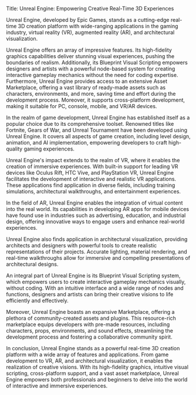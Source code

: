 Title: Unreal Engine: Empowering Creative Real-Time 3D Experiences

Unreal Engine, developed by Epic Games, stands as a cutting-edge real-time 3D creation platform with wide-ranging applications in the gaming industry, virtual reality (VR), augmented reality (AR), and architectural visualization. 

Unreal Engine offers an array of impressive features. Its high-fidelity graphics capabilities deliver stunning visual experiences, pushing the boundaries of realism. Additionally, its Blueprint Visual Scripting empowers designers and artists with a powerful node-based system for creating interactive gameplay mechanics without the need for coding expertise. Furthermore, Unreal Engine provides access to an extensive Asset Marketplace, offering a vast library of ready-made assets such as characters, environments, and more, saving time and effort during the development process. Moreover, it supports cross-platform development, making it suitable for PC, console, mobile, and VR/AR devices.

In the realm of game development, Unreal Engine has established itself as a popular choice due to its comprehensive toolset. Renowned titles like Fortnite, Gears of War, and Unreal Tournament have been developed using Unreal Engine. It covers all aspects of game creation, including level design, animation, and AI implementation, empowering developers to craft high-quality gaming experiences.

Unreal Engine's impact extends to the realm of VR, where it enables the creation of immersive experiences. With built-in support for leading VR devices like Oculus Rift, HTC Vive, and PlayStation VR, Unreal Engine facilitates the development of interactive and realistic VR applications. These applications find application in diverse fields, including training simulations, architectural walkthroughs, and entertainment experiences.

In the field of AR, Unreal Engine enables the integration of virtual content into the real world. Its capabilities in developing AR apps for mobile devices have found use in industries such as advertising, education, and industrial design, offering innovative ways to engage users and enhance real-world experiences.

Unreal Engine also finds application in architectural visualization, providing architects and designers with powerful tools to create realistic representations of their projects. Accurate lighting, material rendering, and real-time walkthroughs allow for immersive and compelling presentations of architectural designs.

An integral part of Unreal Engine is its Blueprint Visual Scripting system, which empowers users to create interactive gameplay mechanics visually, without coding. With an intuitive interface and a wide range of nodes and functions, designers and artists can bring their creative visions to life efficiently and effectively.

Moreover, Unreal Engine boasts an expansive Marketplace, offering a plethora of community-created assets and plugins. This resource-rich marketplace equips developers with pre-made resources, including characters, props, environments, and sound effects, streamlining the development process and fostering a collaborative community spirit.

In conclusion, Unreal Engine stands as a powerful real-time 3D creation platform with a wide array of features and applications. From game development to VR, AR, and architectural visualization, it enables the realization of creative visions. With its high-fidelity graphics, intuitive visual scripting, cross-platform support, and a vast asset marketplace, Unreal Engine empowers both professionals and beginners to delve into the world of interactive and immersive experiences.